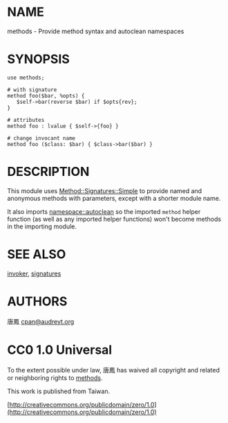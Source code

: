 # NAME

methods - Provide method syntax and autoclean namespaces

# SYNOPSIS

    use methods;

    # with signature
    method foo($bar, %opts) {
       $self->bar(reverse $bar) if $opts{rev};
    }

    # attributes
    method foo : lvalue { $self->{foo} }

    # change invocant name
    method foo ($class: $bar) { $class->bar($bar) }

# DESCRIPTION

This module uses [Method::Signatures::Simple](http://search.cpan.org/perldoc?Method::Signatures::Simple) to provide named and
anonymous methods with parameters, except with a shorter module name.

It also imports [namespace::autoclean](http://search.cpan.org/perldoc?namespace::autoclean) so the imported `method` helper
function (as well as any imported helper functions) won't become methods
in the importing module.

# SEE ALSO

[invoker](http://search.cpan.org/perldoc?invoker), [signatures](http://search.cpan.org/perldoc?signatures)

# AUTHORS

唐鳳 <cpan@audreyt.org>

# CC0 1.0 Universal

To the extent possible under law, 唐鳳 has waived all copyright and related
or neighboring rights to [methods](http://search.cpan.org/perldoc?methods).

This work is published from Taiwan.

[http://creativecommons.org/publicdomain/zero/1.0](http://creativecommons.org/publicdomain/zero/1.0)